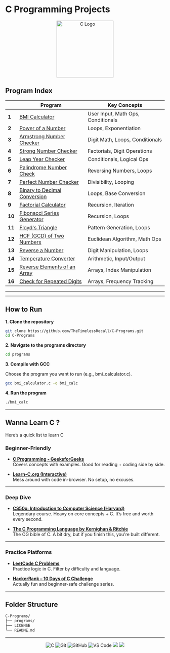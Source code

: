 # C Programming Projects

<div align="center">
  <img src="https://upload.wikimedia.org/wikipedia/commons/1/19/C_Logo.png" alt="C Logo" width="180">
</div>



## Program Index

|   | Program                                                                                                                          |   Key Concepts                                 |
|----|----------------------------------------------------------------------------------------------------------------------------------|------------------------------------------------|
| **1**  | [BMI Calculator](https://github.com/TheTimelessRecall/beginner-c-programs/blob/master/programs/bmi_cal.c)                    | User Input, Math Ops, Conditionals             |
| **2**  | [Power of a Number](https://github.com/TheTimelessRecall/beginner-c-programs/blob/master/programs/power_of_number.c)         | Loops, Exponentiation                          |
| **3**  | [Armstrong Number Checker](https://github.com/TheTimelessRecall/beginner-c-programs/blob/master/programs/armstrong_number.c) | Digit Math, Loops, Conditionals                |
| **4**  | [Strong Number Checker](https://github.com/TheTimelessRecall/beginner-c-programs/blob/master/programs/strong_number.c)       | Factorials, Digit Operations                   |
| **5**  | [Leap Year Checker](https://github.com/TheTimelessRecall/beginner-c-programs/blob/master/programs/leap_year.c)               | Conditionals, Logical Ops                      |
| **6**  | [Palindrome Number Check](https://github.com/TheTimelessRecall/beginner-c-programs/blob/master/programs/palindrome_number.c) | Reversing Numbers, Loops                       |
| **7**  | [Perfect Number Checker](https://github.com/TheTimelessRecall/beginner-c-programs/blob/master/programs/perfect_number.c)     | Divisibility, Looping                          |
| **8**  | [Binary to Decimal Conversion](https://github.com/TheTimelessRecall/beginner-c-programs/blob/master/programs/binary_to_decimal.c) | Loops, Base Conversion                    |
| **9**  | [Factorial Calculator](https://github.com/TheTimelessRecall/beginner-c-programs/blob/master/programs/factorial_number.c)     | Recursion, Iteration                           |
| **10** | [Fibonacci Series Generator](https://github.com/TheTimelessRecall/beginner-c-programs/blob/master/programs/fibonacci_series.c) | Recursion, Loops                             |
| **11** | [Floyd's Triangle](https://github.com/TheTimelessRecall/beginner-c-programs/blob/master/programs/floyd_triangle.c)           | Pattern Generation, Loops                      |
| **12** | [HCF (GCD) of Two Numbers](https://github.com/TheTimelessRecall/beginner-c-programs/blob/master/programs/hcf_of_numbers.c)   | Euclidean Algorithm, Math Ops                  |
| **13** | [Reverse a Number](https://github.com/TheTimelessRecall/beginner-c-programs/blob/master/programs/reverse_of_number.c)        | Digit Manipulation, Loops                      |
| **14** | [Temperature Converter](https://github.com/TheTimelessRecall/beginner-c-programs/blob/master/programs/temperature_converter.c) | Arithmetic, Input/Output                     |
| **15** | [Reverse Elements of an Array](https://github.com/TheTimelessRecall/beginner-c-programs/blob/master/programs/reversing_of_array_elements.c) | Arrays, Index Manipulation      |
| **16** | [Check for Repeated Digits](https://github.com/TheTimelessRecall/beginner-c-programs/blob/master/programs/checking_repetition_of_digit.c) | Arrays, Frequency Tracking        |

---
---

## How to Run

**1. Clone the repository**

```bash
git clone https://github.com/TheTimelessRecall/C-Programs.git
cd C-Programs
```

**2. Navigate to the programs directory**
```bash
cd programs
```

**3. Compile with GCC**

Choose the program you want to run (e.g., bmi_calculator.c).
```bash
gcc bmi_calculator.c -o bmi_calc
```

**4. Run the program**
```bash
./bmi_calc
```

---
## Wanna Learn C ?

Here’s a quick list to learn C

### Beginner-Friendly

-  [**C Programming - GeeksforGeeks**](https://www.geeksforgeeks.org/c-programming-language/)  
  Covers concepts with examples. Good for reading + coding side by side.

-  [**Learn-C.org (Interactive)**](https://www.learn-c.org/)  
  Mess around with code in-browser. No setup, no excuses.

---

###  Deep Dive

-  [**CS50x: Introduction to Computer Science (Harvard)**](https://cs50.harvard.edu/x/)  
  Legendary course. Heavy on core concepts + C. It’s free and worth every second.

-  [**The C Programming Language by Kernighan & Ritchie**](https://archive.org/details/The_C_Programming_Language_2nd_Edition)  
  The OG bible of C. A bit dry, but if you finish this, you're built different.

---

### Practice Platforms

-  [**LeetCode C Problems**](https://leetcode.com/problemset/all/?difficulty=Easy&status=Not%20Started&tags=c)  
  Practice logic in C. Filter by difficulty and language.

-  [**HackerRank – 10 Days of C Challenge**](https://www.hackerrank.com/domains/tutorials/10-days-of-c)  
  Actually fun and beginner-safe challenge series.


---
## Folder Structure
```bash
C-Programs/
├── programs/         
├── LICENSE
└── README.md
```

---

<p align="center">
  <img src="https://img.shields.io/badge/C-00599C?style=for-the-badge&logo=c&logoColor=white" alt="C" />
  <img src="https://img.shields.io/badge/Git-F05032?style=for-the-badge&logo=git&logoColor=white" alt="Git" />
  <img src="https://img.shields.io/badge/GitHub-181717?style=for-the-badge&logo=github&logoColor=white" alt="GitHub" />
  <img src="https://img.shields.io/badge/VS%20Code-007ACC?style=for-the-badge&logo=visual-studio-code&logoColor=white" alt="VS Code" />
  <img src="https://img.shields.io/badge/compiled-yes-brightgreen?style=for-the-badge" />
  <img src="https://img.shields.io/badge/runs-maybe-yellow?style=for-the-badge" />

</p>

